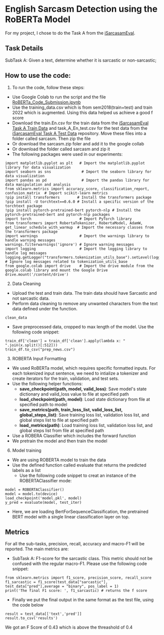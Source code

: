 # English Sarcasm Detection using the RoBERTa Model

For my project, I chose to do the Task A from the [iSarcasamEval](https://github.com/iabufarha/iSarcasmEval). 

## Task Details
SubTask A: Given a text, determine whether it is sarcastic or non-sarcastic;

## How to use the code:
1. To run the code, follow these steps:
* Use Google Colab to run the script and the file [RoBERTa_Code_Submission.ipynb](https://github.com/SnehaYendluri/NLP_project/blob/main/RoBERTa_Code_Submission.ipynb)
* Use the training_data.csv which is from sem2018(train+test) and train 2022 which is augmented. Using this data helped us achieve a good f score 
* Download the train.En.csv for the train data from the [iSarcasamEval Task A Train Data](https://github.com/iabufarha/iSarcasmEval/tree/main/train) and task_A_En_test.csv for the test data from the [iSarcasamEval Task A Test Data](https://github.com/iabufarha/iSarcasmEval/tree/main/test) repository. Move these files into a folder called sarcasm. Then zip the file
* Or download the sarcasm.zip foler and add it to the google collab
* Or download the folder called sarcasm and zip it 
* The following packages were used in our experiments:
```
import matplotlib.pyplot as plt   # Import the matplotlib.pyplot library for data visualization
import seaborn as sns              # Import the seaborn library for data visualization
import pandas as pd                # Import the pandas library for data manipulation and analysis
from sklearn.metrics import accuracy_score, classification_report, confusion_matrix  # Import scikit-learn metrics
!pip install transformers        # Install the transformers package
!pip install -U torchtext==0.6.0 # Install a specific version of the torchtext package
!pip install pytorch-pretrained-bert pytorch-nlp # Install the pytorch-pretrained-bert and pytorch-nlp packages
import torch                      # Import PyTorch library
from transformers import RobertaTokenizer, RobertaModel, AdamW, get_linear_schedule_with_warmup  # Import the necessary classes from the transformers package
import warnings                   # Import the warnings library to handle warning messages
warnings.filterwarnings('ignore') # Ignore warning messages
import logging                    # Import the logging library to handle log messages
logging.getLogger("transformers.tokenization_utils_base").setLevel(logging.ERROR) # Ignore log messages related to tokenization_utils_base
from google.colab import drive    # Import the drive module from the google.colab library and mount the Google Drive
drive.mount('/content/drive')
```

2. Data Cleaning
* Upload the test and train data. The train data should have Sarcastic and not sarcastic data. 
* Perform data cleaning to remove any unwanted characters from the text data defined under the function.
```
clean_data
```
  * Save preprocessed data, cropped to max length of the model. Use the following code snippet: 
```
train_df['clean'] = train_df['clean'].apply(lambda x: " ".join(x.split()[:512]))
train_df.to_csv("prep_news.csv")
```

3. ROBERTA Input Formatting 
* We used RoBERTa model, which requires specific formatted inputs. For each tokenized input sentence, we need to intialize a tokenizer and create iterators for the train, validation, and test sets. 
* Use the following helper functions:
  * __save_checkpoint(path, model, valid_loss)__: Save model's state dictionary and valid_loss value to file at specified path
  * __load_checkpoint(path, model)__: Load state dictionary from file at specified path to model
  * __save_metrics(path, train_loss_list, valid_loss_list, global_steps_list)__: Save training loss list, validation loss list, and global steps list to file at specified path
  * __load_metrics(path)__: Load training loss list, validation loss list, and global steps list from file at specified path
* Use a ROBERA Classifier which includes the forward function 
* We pretrain the model and then train the model

6. Model training
* We are using ROBERTA model to train the data
* Use the defined function called evaluate that returns the predicted labels as a list 
  * Use the following code snippet to creat an instance of the ROBERTAClassifier mode: 
 ```
model = ROBERTAClassifier()
model = model.to(device)
load_checkpoint('model.pkl', model)
y_pred = evaluate(model, test_iter)
```
* Here, we are loading BertForSequenceClassification, the pretrained BERT model with a single linear classification layer on top.


## Metrics

For all the sub-tasks, precision, recall, accuracy and macro-F1 will be reported. The main metrics are:

* SubTask A: F1-score for the sarcastic class. This metric should not be confused with the regular macro-F1. Please use the following code snippet:
```
from sklearn.metrics import f1_score, precision_score, recall_score
f1_sarcastic = f1_score(test_data["sarcastic"], test_data["pred"],average = "binary", pos_label = 1)
print('The final F1 score: ', f1_sarcastic) # returns the f score
```

* Finally we put the final output in the same format as the test file, using the code below

```
result = test_data[['text','pred']]
result.to_csv('results')
```

We got an F Score of 0.43 which is above the threashold of 0.4
